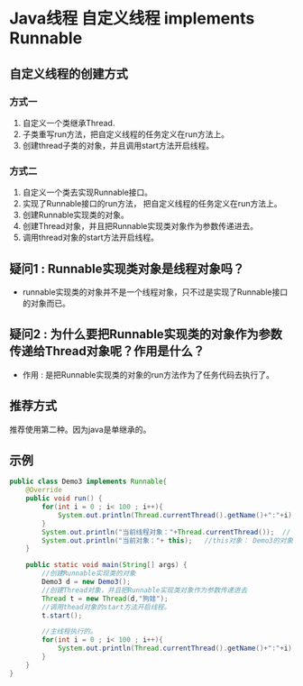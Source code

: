 # Java线程 自定义线程 implements Runnable

## 自定义线程的创建方式

### 方式一

1. 自定义一个类继承Thread.
2. 子类重写run方法，把自定义线程的任务定义在run方法上。
3. 创建thread子类的对象，并且调用start方法开启线程。

### 方式二

1. 自定义一个类去实现Runnable接口。
2. 实现了Runnable接口的run方法， 把自定义线程的任务定义在run方法上。
3. 创建Runnable实现类的对象。
4. 创建Thread对象，并且把Runnable实现类对象作为参数传递进去。
5. 调用thread对象的start方法开启线程。
  
## 疑问1 : Runnable实现类对象是线程对象吗？

* runnable实现类的对象并不是一个线程对象，只不过是实现了Runnable接口的对象而已。
  
## 疑问2 : 为什么要把Runnable实现类的对象作为参数传递给Thread对象呢？作用是什么？
	
* 作用 : 是把Runnable实现类的对象的run方法作为了任务代码去执行了。

## 推荐方式

推荐使用第二种。因为java是单继承的。

## 示例

``` java
public class Demo3 implements Runnable{
	@Override
	public void run() {
		for(int i = 0 ; i< 100 ; i++){
			System.out.println(Thread.currentThread().getName()+":"+i);
		}
		System.out.println("当前线程对象："+Thread.currentThread());  // 当前线程对象是： Thread
		System.out.println("当前对象："+ this);   //this对象： Demo3的对象
	}

	public static void main(String[] args) {
		//创建Runnable实现类的对象
		Demo3 d = new Demo3();
		//创建Thread对象，并且把Runnable实现类对象作为参数传递进去
		Thread t = new Thread(d,"狗娃");
		//调用thead对象的start方法开启线程。
		t.start();

		//主线程执行的。
		for(int i = 0 ; i< 100 ; i++){
			System.out.println(Thread.currentThread().getName()+":"+i);
		}
	}
}
```